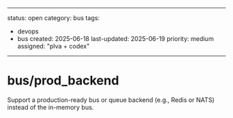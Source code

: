 ---
status: open
category: bus
tags:
  - devops
  - bus
created: 2025-06-18
last-updated: 2025-06-19
priority: medium
assigned: "plva + codex"
------------------------

# bus/prod_backend

Support a production-ready bus or queue backend (e.g., Redis or NATS) instead of the in-memory bus.
